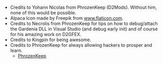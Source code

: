 - Credits to Yohann Nicolas from PhrozenKeep (D2Mods). Without him, none of this would be possible.
- Alpaca Icon made by Freepik from www.flaticon.com.
- Credits to Necrolis from PhrozenKeep for tips on how to debug/attach the Gardenia DLL in Visual Studio (and debug early init)
  and of course for his amazing work on D2GFEX.
- Credits to Kingpin for being awesome.
- Credits to PhrozenKeep for always allowing hackers to prosper and learn.
  - [PhrozenKeep](http://d2mods.info/)
